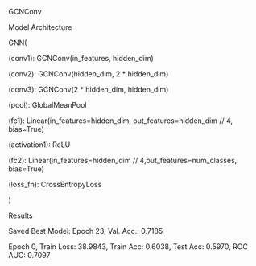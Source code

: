 GCNConv

Model Architecture

GNN(

(conv1): GCNConv(in_features, hidden_dim)

(conv2): GCNConv(hidden_dim, 2 \* hidden_dim)

(conv3): GCNConv(2 \* hidden_dim, hidden_dim)

(pool): GlobalMeanPool

(fc1): Linear(in_features=hidden_dim, out_features=hidden_dim // 4,
bias=True)

(activation1): ReLU

(fc2): Linear(in_features=hidden_dim // 4,out_features=num_classes,
bias=True)

(loss_fn): CrossEntropyLoss

)

Results

Saved Best Model: Epoch 23, Val. Acc.: 0.7185

Epoch 0, Train Loss: 38.9843, Train Acc: 0.6038, Test Acc: 0.5970, ROC
AUC: 0.7097
